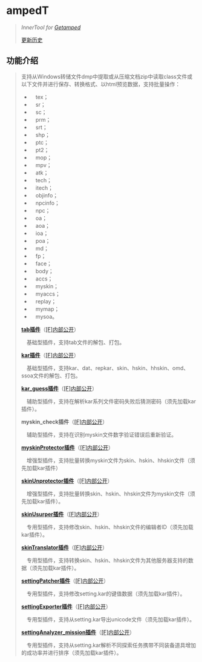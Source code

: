 # ampedT
>*InnerTool for [Getamped](http://bfo.sdo.com/)*
>
>[更新历史](WHATSNEW.md)
## 功能介绍
>支持从Windows转储文件dmp中提取或从压缩文档zip中读取class文件或以下文件并进行保存、转换格式、以html预览数据，支持批量操作：
>
>* 　tex；
>* 　sr；
>* 　sc；
>* 　prm；
>* 　srt；
>* 　shp；
>* 　ptc；
>* 　pt2；
>* 　mop；
>* 　mpv；
>* 　atk；
>* 　tech；
>* 　itech；
>* 　objinfo；
>* 　npcinfo；
>* 　npc；
>* 　oa；
>* 　aoa；
>* 　ioa；
>* 　poa；
>* 　md；
>* 　fp；
>* 　face；
>* 　body；
>* 　accs；
>* 　myskin；
>* 　myaccs；
>* 　replay；
>* 　mymap；
>* 　mysoa。
>
>[**tab插件**](https://www.bilibili.com/read/cv17416453)（[[F]内部公开](http://t.fenchuan8.com/wurus1hr)）
>
>　基础型插件，支持tab文件的解包、打包。
>
>[**kar插件**](https://www.bilibili.com/read/cv17416453)（[[F]内部公开](http://t.fenchuan8.com/T1U2K3Sf)）
>
>　基础型插件，支持kar、dat、repkar、skin、hskin、hhskin、omd、ssoa文件的解包、打包。
>
>[**kar_guess插件**](https://www.bilibili.com/read/cv20602933)（[[F]内部公开](http://t.fenchuan8.com/xWyzV3XN)）
>
>　辅助型插件，支持在解析kar系列文件密码失败后猜测密码（须先加载kar插件）。
>
>**myskin_check插件**（[[F]内部公开](http://t.fenchuan8.com/3sd1B2pf)）
>
>　辅助型插件，支持在识别myskin文件数字验证错误后重新验证。
>
>[**myskinProtector插件**](https://www.bilibili.com/read/cv17865646)（[[F]内部公开](http://t.fenchuan8.com/qLqq12RF)）
>
>　增强型插件，支持批量转换myskin文件为skin、hskin、hhskin文件（须先加载kar插件）
>
>[**skinUnprotector插件**](https://www.bilibili.com/read/cv20051529)（[[F]内部公开](http://t.fenchuan8.com/vdByG182)）
>
>　增强型插件，支持批量转换skin、hskin、hhskin文件为myskin文件（须先加载kar插件）。
>
>[**skinUsurper插件**](https://www.bilibili.com/read/cv17865446)（[[F]内部公开](http://t.fenchuan8.com/GPUJY1xr)）
>
>　专用型插件，支持修改skin、hskin、hhskin文件的编辑者ID（须先加载kar插件）。
>
>[**skinTranslator插件**](https://www.bilibili.com/read/cv18082144)（[[F]内部公开](http://t.fenchuan8.com/Jfqwd2KT)）
>
>　专用型插件，支持转换skin、hskin、hhskin文件为其他服务器支持的数据（须先加载kar插件）。
>
>[**settingPatcher插件**](https://www.bilibili.com/read/cv17799215)（[[F]内部公开](http://t.fenchuan8.com/duoPa3Mn)）
>
>　专用型插件，支持修改setting.kar的键值数据（须先加载kar插件）。
>
>[**settingExporter插件**](https://www.bilibili.com/read/cv17863811)（[[F]内部公开](http://t.fenchuan8.com/YViAW3Oz)）
>
>　专用型插件，支持从setting.kar导出unicode文件（须先加载kar插件）。
>
>[**settingAnalyzer_mission插件**](https://www.bilibili.com/read/cv19552864)（[[F]内部公开](http://t.fenchuan8.com/M3ktH3Cq)）
>
>　专用型插件，支持从setting.kar解析不同探索任务携带不同装备道具增加的成功率并进行排序（须先加载kar插件）。
>
